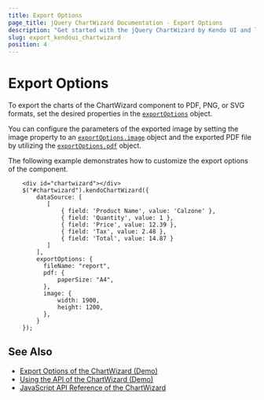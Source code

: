 ```yaml
---
title: Export Options
page_title: jQuery ChartWizard Documentation - Export Options
description: "Get started with the jQuery ChartWizard by Kendo UI and learn more about how you can export the chart to different formats."
slug: export_kendoui_chartwizard
position: 4
---
```


# Export Options

To export the charts of the ChartWizard component to PDF, PNG, or SVG formats, set the desired properties in the [`exportOptions`](/api/javascript/ui/chartwizard/configuration/exportoptions) object.

You can configure the parameters of the exported image by setting the image property to an [`exportOptions.image`](/api/javascript/ui/chartwizard/configuration/exportoptions.image) object and the exported PDF file by utilizing the [`exportOptions.pdf`](/api/javascript/ui/chartwizard/configuration/exportoptions.pdf) object.

The following example demonstrates how to customize the export options of the component.


```dojo
    <div id="chartwizard"></div>
    $("#chartwizard").kendoChartWizard({            
        dataSource: [
           [
               { field: 'Product Name', value: 'Calzone' },
               { field: 'Quantity', value: 1 },
               { field: 'Price', value: 12.39 },
               { field: 'Tax', value: 2.48 },
               { field: 'Total', value: 14.87 }
           ]
        ],
        exportOptions: {
          fileName: "report",
          pdf: {
              paperSize: "A4",
          },
          image: {
              width: 1900,
              height: 1200,
          },
        }
    });
```


## See Also

* [Export Options of the ChartWizard (Demo)](https://demos.telerik.com/kendo-ui/chartwizard/export-options)
* [Using the API of the ChartWizard (Demo)](https://demos.telerik.com/kendo-ui/chartwizard/api)
* [JavaScript API Reference of the ChartWizard](/api/javascript/ui/chartwizard)

